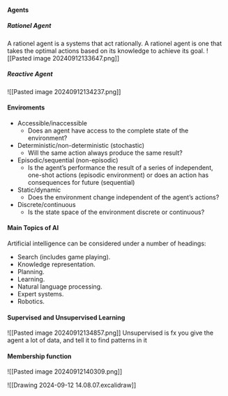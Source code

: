 #### Agents
##### Rationel Agent
A rationel agent is a systems that act rationally. A rationel agent is one that takes the optimal actions based on its knowledge to achieve its goal.
![[Pasted image 20240912133647.png]]

##### Reactive Agent
![[Pasted image 20240912134237.png]]

#### Enviroments
* Accessible/inaccessible
	* Does an agent have access to the complete state of the environment?
* Deterministic/non-deterministic (stochastic)
	* Will the same action always produce the same result?
* Episodic/sequential (non-episodic)
	* Is the agent’s performance the result of a series of independent, one-shot actions (episodic environment) or does an action has consequences for future (sequential)
* Static/dynamic
	* Does the environment change independent of the agent’s actions?
* Discrete/continuous
	* Is the state space of the environment discrete or continuous?

#### Main Topics of AI
Artificial intelligence can be considered under a
number of headings:
* Search (includes game playing).
* Knowledge representation.
* Planning.
* Learning.
* Natural language processing.
* Expert systems.
* Robotics.

#### Supervised and Unsupervised Learning
![[Pasted image 20240912134857.png]]
Unsupervised is fx you give the agent a lot of data, and tell it to find patterns in it

#### Membership function
![[Pasted image 20240912140309.png]]

![[Drawing 2024-09-12 14.08.07.excalidraw]]

